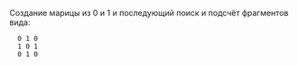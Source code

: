 Создание марицы из 0 и 1 и последующий поиск и подсчёт фрагментов вида:
```
  0 1 0
  1 0 1
  0 1 0
```
